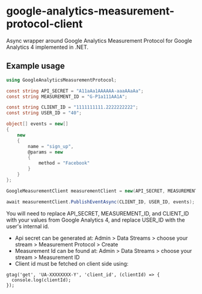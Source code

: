# google-analytics-measurement-protocol-client
Async wrapper around Google Analytics Measurement Protocol for Google Analytics 4 implemented in .NET.

## Example usage
```cs
using GoogleAnalyticsMeasurementProtocol;

const string API_SECRET = "A11aAa1AAAAAA-aaaAAaAa";
const string MEASUREMENT_ID = "G-P1a111AA1A";

const string CLIENT_ID = "1111111111.2222222222";
const string USER_ID = "40";

object[] events = new[]
{
    new
    {
        name = "sign_up",
        @params = new
        {
            method = "Facebook"
        }
    }
};

GoogleMeasurementClient measurementClient = new(API_SECRET, MEASUREMENT_ID);

await measurementClient.PublishEventAsync(CLIENT_ID, USER_ID, events);
```

You will need to replace API_SECRET, MEASUREMENT_ID, and CLIENT_ID with your values from Google Analytics 4, and replace USER_ID with the user's internal id.

* Api secret can be generated at: Admin > Data Streams > choose your stream > Measurement Protocol > Create
* Measurement Id can be found at: Admin > Data Streams > choose your stream > Measurement ID
* Client id must be fetched on client side using:
```
gtag('get', 'UA-XXXXXXXX-Y', 'client_id', (clientId) => {
  console.log(clientId);
});
```
